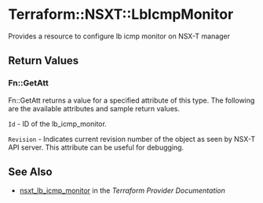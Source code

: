 # Terraform::NSXT::LbIcmpMonitor

Provides a resource to configure lb icmp monitor on NSX-T manager

## Return Values

### Fn::GetAtt

Fn::GetAtt returns a value for a specified attribute of this type. The following are the available attributes and sample return values.

`Id` - ID of the lb_icmp_monitor.

`Revision` - Indicates current revision number of the object as seen by NSX-T API server. This attribute can be useful for debugging.

## See Also

* [nsxt_lb_icmp_monitor](https://www.terraform.io/docs/providers/nsxt/r/lb_icmp_monitor.html) in the _Terraform Provider Documentation_